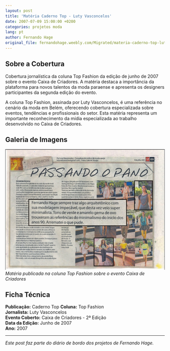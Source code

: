 ```yaml
---
layout: post
title: 'Matéria Caderno Top - Luty Vasconcelos'
date: 2007-07-09 15:00:00 +0200
categories: projetos moda
lang: pt
author: Fernando Hage
original_file: fernandohage.weebly.com/Migrated/materia-caderno-top-luty-vasconcelos.html
---
```


## Sobre a Cobertura

Cobertura jornalística da coluna Top Fashion da edição de junho de 2007 sobre o evento Caixa de Criadores. A matéria destaca a importância da plataforma para novos talentos da moda paraense e apresenta os designers participantes da segunda edição do evento.

A coluna Top Fashion, assinada por Luty Vasconcelos, é uma referência no cenário da moda em Belém, oferecendo cobertura especializada sobre eventos, tendências e profissionais do setor. Esta matéria representa um importante reconhecimento da mídia especializada ao trabalho desenvolvido no Caixa de Criadores.

## Galeria de Imagens

![Matéria Caderno Top - Luty Vasconcelos](/assets/images/2007-07-09-materia-caderno-top-luty-vasconcelos-moda-01.jpg)
*Matéria publicada na coluna Top Fashion sobre o evento Caixa de Criadores*

## Ficha Técnica

**Publicação:** Caderno Top
**Coluna:** Top Fashion  
**Jornalista:** Luty Vasconcelos  
**Evento Coberto:** Caixa de Criadores - 2ª Edição  
**Data da Edição:** Junho de 2007  
**Ano:** 2007

---

*Este post faz parte do diário de bordo dos projetos de Fernando Hage.*
